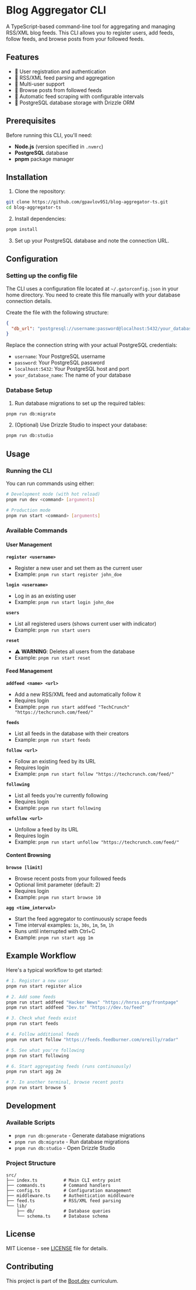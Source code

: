 # Blog Aggregator CLI

A TypeScript-based command-line tool for aggregating and managing RSS/XML blog feeds. This CLI allows you to register users, add feeds, follow feeds, and browse posts from your followed feeds.

## Features

- 🔐 User registration and authentication
- 📰 RSS/XML feed parsing and aggregation
- 👥 Multi-user support
- 📖 Browse posts from followed feeds
- 🔄 Automatic feed scraping with configurable intervals
- 💾 PostgreSQL database storage with Drizzle ORM

## Prerequisites

Before running this CLI, you'll need:

- **Node.js** (version specified in `.nvmrc`)
- **PostgreSQL** database
- **pnpm** package manager

## Installation

1. Clone the repository:

```bash
git clone https://github.com/gpavlov951/blog-aggregator-ts.git
cd blog-aggregator-ts
```

2. Install dependencies:

```bash
pnpm install
```

3. Set up your PostgreSQL database and note the connection URL.

## Configuration

### Setting up the config file

The CLI uses a configuration file located at `~/.gatorconfig.json` in your home directory. You need to create this file manually with your database connection details.

Create the file with the following structure:

```json
{
  "db_url": "postgresql://username:password@localhost:5432/your_database_name"
}
```

Replace the connection string with your actual PostgreSQL credentials:

- `username`: Your PostgreSQL username
- `password`: Your PostgreSQL password
- `localhost:5432`: Your PostgreSQL host and port
- `your_database_name`: The name of your database

### Database Setup

1. Run database migrations to set up the required tables:

```bash
pnpm run db:migrate
```

2. (Optional) Use Drizzle Studio to inspect your database:

```bash
pnpm run db:studio
```

## Usage

### Running the CLI

You can run commands using either:

```bash
# Development mode (with hot reload)
pnpm run dev <command> [arguments]

# Production mode
pnpm run start <command> [arguments]
```

### Available Commands

#### User Management

**`register <username>`**

- Register a new user and set them as the current user
- Example: `pnpm run start register john_doe`

**`login <username>`**

- Log in as an existing user
- Example: `pnpm run start login john_doe`

**`users`**

- List all registered users (shows current user with indicator)
- Example: `pnpm run start users`

**`reset`**

- ⚠️ **WARNING**: Deletes all users from the database
- Example: `pnpm run start reset`

#### Feed Management

**`addfeed <name> <url>`**

- Add a new RSS/XML feed and automatically follow it
- Requires login
- Example: `pnpm run start addfeed "TechCrunch" "https://techcrunch.com/feed/"`

**`feeds`**

- List all feeds in the database with their creators
- Example: `pnpm run start feeds`

**`follow <url>`**

- Follow an existing feed by its URL
- Requires login
- Example: `pnpm run start follow "https://techcrunch.com/feed/"`

**`following`**

- List all feeds you're currently following
- Requires login
- Example: `pnpm run start following`

**`unfollow <url>`**

- Unfollow a feed by its URL
- Requires login
- Example: `pnpm run start unfollow "https://techcrunch.com/feed/"`

#### Content Browsing

**`browse [limit]`**

- Browse recent posts from your followed feeds
- Optional limit parameter (default: 2)
- Requires login
- Example: `pnpm run start browse 10`

**`agg <time_interval>`**

- Start the feed aggregator to continuously scrape feeds
- Time interval examples: `1s`, `30s`, `1m`, `5m`, `1h`
- Runs until interrupted with Ctrl+C
- Example: `pnpm run start agg 1m`

## Example Workflow

Here's a typical workflow to get started:

```bash
# 1. Register a new user
pnpm run start register alice

# 2. Add some feeds
pnpm run start addfeed "Hacker News" "https://hnrss.org/frontpage"
pnpm run start addfeed "Dev.to" "https://dev.to/feed"

# 3. Check what feeds exist
pnpm run start feeds

# 4. Follow additional feeds
pnpm run start follow "https://feeds.feedburner.com/oreilly/radar"

# 5. See what you're following
pnpm run start following

# 6. Start aggregating feeds (runs continuously)
pnpm run start agg 2m

# 7. In another terminal, browse recent posts
pnpm run start browse 5
```

## Development

### Available Scripts

- `pnpm run db:generate` - Generate database migrations
- `pnpm run db:migrate` - Run database migrations
- `pnpm run db:studio` - Open Drizzle Studio

### Project Structure

```
src/
├── index.ts          # Main CLI entry point
├── commands.ts       # Command handlers
├── config.ts         # Configuration management
├── middleware.ts     # Authentication middleware
├── feed.ts           # RSS/XML feed parsing
└── lib/
    ├── db/           # Database queries
    └── schema.ts     # Database schema
```

## License

MIT License - see [LICENSE](LICENSE) file for details.

## Contributing

This project is part of the [Boot.dev](https://www.boot.dev/lessons/4d624835-9830-4ca6-bfbb-280112f64baf) curriculum.
